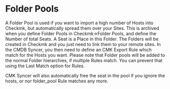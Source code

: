 # Folder Pools

A Folder Pool is used if you want to import a high number of Hosts into Checkmk, but automatically spread them over your Sites. This is archived when you define Folder Pools in Checkmk→Folder Pools, and define the Number of total Seats. A Seat is a Place in this Folder. The Folders will be created in Checkmk and you just need to link them to your remote sites. In the CMDB Syncer, you then need to define an CMK Export Rule which match for the Hosts you want. Please note that Folder pools will be added to the normal Folder hierarchies, if multiple Rules match. You can prevent that using the Last Match option for Rules.

CMK Syncer will also automatically free the seat in the pool if you ignore the hosts, or nor folder_pool Rule matches any more.
